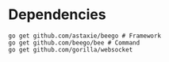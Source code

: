 # Dependencies

```
go get github.com/astaxie/beego # Framework
go get github.com/beego/bee # Command
go get github.com/gorilla/websocket
```
